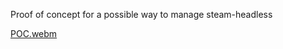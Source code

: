 Proof of concept for a possible way to manage steam-headless

[POC.webm](https://github.com/user-attachments/assets/17cd4ef2-97ce-4486-be87-45d88db05f57)

